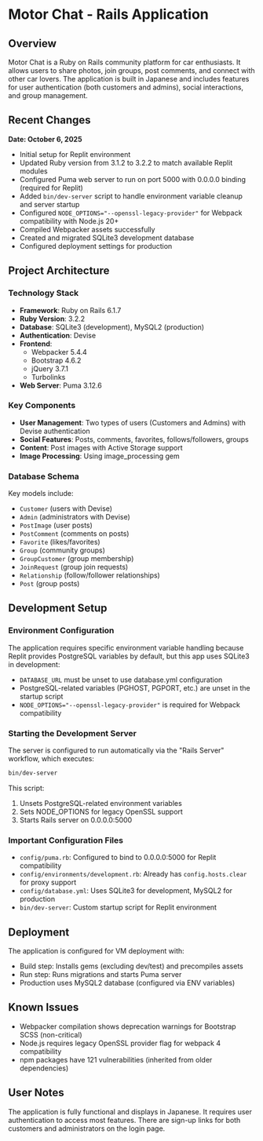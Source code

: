 # Motor Chat - Rails Application

## Overview
Motor Chat is a Ruby on Rails community platform for car enthusiasts. It allows users to share photos, join groups, post comments, and connect with other car lovers. The application is built in Japanese and includes features for user authentication (both customers and admins), social interactions, and group management.

## Recent Changes
**Date: October 6, 2025**
- Initial setup for Replit environment
- Updated Ruby version from 3.1.2 to 3.2.2 to match available Replit modules
- Configured Puma web server to run on port 5000 with 0.0.0.0 binding (required for Replit)
- Added `bin/dev-server` script to handle environment variable cleanup and server startup
- Configured `NODE_OPTIONS="--openssl-legacy-provider"` for Webpack compatibility with Node.js 20+
- Compiled Webpacker assets successfully
- Created and migrated SQLite3 development database
- Configured deployment settings for production

## Project Architecture

### Technology Stack
- **Framework**: Ruby on Rails 6.1.7
- **Ruby Version**: 3.2.2
- **Database**: SQLite3 (development), MySQL2 (production)
- **Authentication**: Devise
- **Frontend**: 
  - Webpacker 5.4.4
  - Bootstrap 4.6.2
  - jQuery 3.7.1
  - Turbolinks
- **Web Server**: Puma 3.12.6

### Key Components
- **User Management**: Two types of users (Customers and Admins) with Devise authentication
- **Social Features**: Posts, comments, favorites, follows/followers, groups
- **Content**: Post images with Active Storage support
- **Image Processing**: Using image_processing gem

### Database Schema
Key models include:
- `Customer` (users with Devise)
- `Admin` (administrators with Devise)
- `PostImage` (user posts)
- `PostComment` (comments on posts)
- `Favorite` (likes/favorites)
- `Group` (community groups)
- `GroupCustomer` (group membership)
- `JoinRequest` (group join requests)
- `Relationship` (follow/follower relationships)
- `Post` (group posts)

## Development Setup

### Environment Configuration
The application requires specific environment variable handling because Replit provides PostgreSQL variables by default, but this app uses SQLite3 in development:

- `DATABASE_URL` must be unset to use database.yml configuration
- PostgreSQL-related variables (PGHOST, PGPORT, etc.) are unset in the startup script
- `NODE_OPTIONS="--openssl-legacy-provider"` is required for Webpack compatibility

### Starting the Development Server
The server is configured to run automatically via the "Rails Server" workflow, which executes:
```bash
bin/dev-server
```

This script:
1. Unsets PostgreSQL-related environment variables
2. Sets NODE_OPTIONS for legacy OpenSSL support
3. Starts Rails server on 0.0.0.0:5000

### Important Configuration Files
- `config/puma.rb`: Configured to bind to 0.0.0.0:5000 for Replit compatibility
- `config/environments/development.rb`: Already has `config.hosts.clear` for proxy support
- `config/database.yml`: Uses SQLite3 for development, MySQL2 for production
- `bin/dev-server`: Custom startup script for Replit environment

## Deployment
The application is configured for VM deployment with:
- Build step: Installs gems (excluding dev/test) and precompiles assets
- Run step: Runs migrations and starts Puma server
- Production uses MySQL2 database (configured via ENV variables)

## Known Issues
- Webpacker compilation shows deprecation warnings for Bootstrap SCSS (non-critical)
- Node.js requires legacy OpenSSL provider flag for webpack 4 compatibility
- npm packages have 121 vulnerabilities (inherited from older dependencies)

## User Notes
The application is fully functional and displays in Japanese. It requires user authentication to access most features. There are sign-up links for both customers and administrators on the login page.
